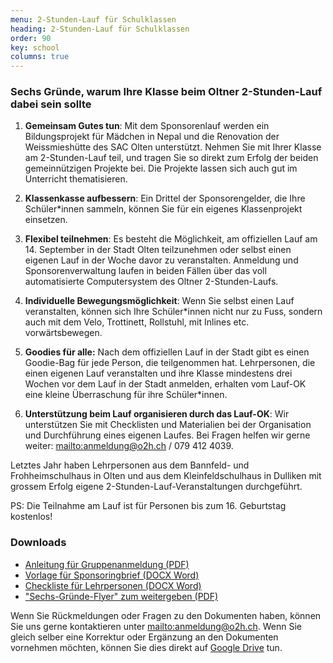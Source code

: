 ```yaml
---
menu: 2-Stunden-Lauf für Schulklassen
heading: 2-Stunden-Lauf für Schulklassen
order: 90
key: school
columns: true
---
```


### Sechs Gründe, warum Ihre Klasse beim Oltner 2-Stunden-Lauf dabei sein sollte

1. **Gemeinsam Gutes tun**: Mit dem Sponsorenlauf werden ein Bildungsprojekt für Mädchen in Nepal und die Renovation der Weissmieshütte des SAC Olten unterstützt. Nehmen Sie mit Ihrer Klasse am 2-Stunden-Lauf teil, und tragen Sie so direkt zum Erfolg der beiden gemeinnützigen Projekte bei. Die Projekte lassen sich auch gut im Unterricht thematisieren.

2. **Klassenkasse aufbessern**: Ein Drittel der Sponsorengelder, die Ihre Schüler*innen sammeln, können Sie für ein eigenes Klassenprojekt einsetzen.

3. **Flexibel teilnehmen**: Es besteht die Möglichkeit, am offiziellen Lauf am 14. September in der Stadt Olten teilzunehmen oder selbst einen eigenen Lauf in der Woche davor zu veranstalten. Anmeldung und Sponsorenverwaltung laufen in beiden Fällen über das voll automatisierte Computersystem des Oltner 2-Stunden-Laufs.

4. **Individuelle Bewegungsmöglichkeit**: Wenn Sie selbst einen Lauf
   veranstalten, können sich Ihre Schüler*innen nicht nur zu Fuss, sondern
   auch mit dem Velo, Trottinett, Rollstuhl, mit Inlines etc. vorwärtsbewegen.

5. **Goodies für alle:** Nach dem offiziellen Lauf in der Stadt gibt es einen Goodie-Bag für jede Person, die teilgenommen hat. Lehrpersonen, die einen eigenen Lauf veranstalten und ihre Klasse mindestens drei Wochen vor dem Lauf in der Stadt anmelden, erhalten vom Lauf-OK eine kleine Überraschung für ihre Schüler*innen.

6. **Unterstützung beim Lauf organisieren durch das Lauf-OK**: Wir unterstützen Sie mit Checklisten und Materialien bei der Organisation und Durchführung eines eigenen Laufes. Bei Fragen helfen wir gerne weiter: <mailto:anmeldung@o2h.ch> / 079 412 4039.

Letztes Jahr haben Lehrpersonen aus dem Bannfeld- und Frohheimschulhaus in Olten und aus dem Kleinfeldschulhaus in Dulliken mit grossem Erfolg eigene 2-Stunden-Lauf-Veranstaltungen durchgeführt.

PS: Die Teilnahme am Lauf ist für Personen bis zum 16. Geburtstag kostenlos!


### Downloads

- [Anleitung für Gruppenanmeldung (PDF)](/assets/anleitung-gruppen.pdf)
- [Vorlage für Sponsoringbrief (DOCX Word)](/assets/sponsorbrief.docx)
- [Checkliste für Lehrpersonen (DOCX Word)](/assets/checkliste.docx)
- ["Sechs-Gründe-Flyer" zum weitergeben (PDF)](/assets/flyer-lp.pdf)

Wenn Sie Rückmeldungen oder Fragen zu den Dokumenten haben, können Sie uns
gerne kontaktieren unter <mailto:anmeldung@o2h.ch>.  Wenn Sie gleich
selber eine Korrektur oder Ergänzung an den Dokumenten vornehmen möchten,
können Sie dies direkt auf [Google
Drive](https://drive.google.com/drive/folders/1-9-Q15ZdR2qnZNMqHg4JXLZkb71hHAkF?usp=sharing)
tun.
